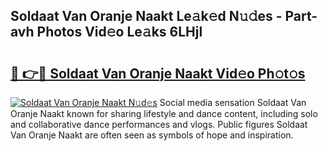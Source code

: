 ## Soldaat Van Oranje Naakt Le𝚊k𝚎d N𝚞𝚍es - Part-avh Photos Vid𝚎o Le𝚊ks 6LHjl

# <h2><a href="http://fb42dr7.evod.top/?m=Soldaat+Van+Oranje+Naakt">🔗 👉🔴 Soldaat Van Oranje Naakt Vid𝚎o Ph𝚘t𝚘s</a></h2>

[![Soldaat Van Oranje Naakt N𝚞d𝚎s](https://i.imgur.com/8V9OHl7.gif)](http://fb42dr7.evod.top/?m=Soldaat+Van+Oranje+Naakt)
Social media sensation Soldaat Van Oranje Naakt known for sharing lifestyle and dance content, including solo and collaborative dance performances and vlogs. Public figures Soldaat Van Oranje Naakt are often seen as symbols of hope and inspiration. 
